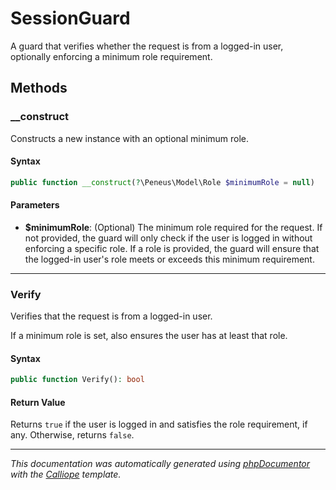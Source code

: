 # SessionGuard

A guard that verifies whether the request is from a logged-in user,
optionally enforcing a minimum role requirement.

## Methods

### __construct

Constructs a new instance with an optional minimum role.

#### Syntax

```php
public function __construct(?\Peneus\Model\Role $minimumRole = null)
```

#### Parameters

- **$minimumRole**: (Optional) The minimum role required for the request. If not provided, the guard will only check if the user is logged in without enforcing a specific role. If a role is provided, the guard will ensure that the logged-in user's role meets or exceeds this minimum requirement.

---

### Verify

Verifies that the request is from a logged-in user.

If a minimum role is set, also ensures the user has at least that role.

#### Syntax

```php
public function Verify(): bool
```

#### Return Value

Returns `true` if the user is logged in and satisfies the role requirement, if any. Otherwise, returns `false`.

---

*This documentation was automatically generated using [phpDocumentor](http://www.phpdoc.org/) with the [Calliope](https://github.com/DaphneWebFramework/Calliope) template.*
